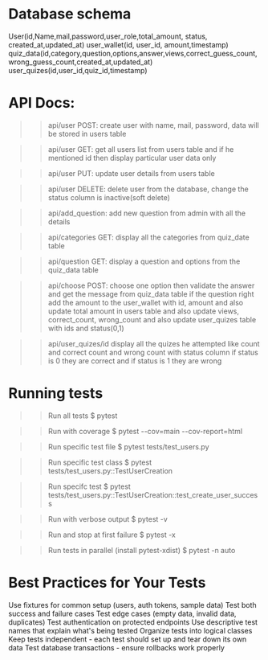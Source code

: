 # Database schema

User(id,Name,mail,password,user_role,total_amount, status, created_at,updated_at)
user_wallet(id, user_id, amount,timestamp)
quiz_data(id,category,question,options,answer,views,correct_guess_count,wrong_guess_count,created_at,updated_at)
user_quizes(id,user_id,quiz_id,timestamp)

# API Docs:

>> api/user POST:
create user with name, mail, password, data will be stored in users table

>> api/user GET:
get all users list from users table and if he mentioned id then display particular user data only

>> api/user PUT:
update user details from users table

>> api/user DELETE:
delete user from the database, change the status column is inactive(soft delete)

>> api/add_question:
add new question from admin with all the details

>> api/categories GET:
display all the categories from quiz_date table

>> api/question GET:
display a question and options from the quiz_data table

>> api/choose POST:
choose one option then validate the answer and get the message from quiz_data table
if the question right add the amount to the user_wallet with id, amount and also update total amount in users table
and also update views, correct_count, wrong_count and also update user_quizes table with ids and status(0,1)

>> api/user_quizes/id
display all the quizes he attempted like count and correct count and wrong count with status column if status is 0 they are correct and if status is 1 they are wrong


# Running tests

>> Run all tests
$ pytest

>> Run with coverage
$ pytest --cov=main --cov-report=html

>> Run specific test file
$ pytest tests/test_users.py

>> Run specific test class
$ pytest tests/test_users.py::TestUserCreation

>> Run specifc test
$ pytest tests/test_users.py::TestUserCreation::test_create_user_success

>> Run with verbose output
$ pytest -v

>> Run and stop at first failure
$ pytest -x

>> Run tests in parallel (install pytest-xdist)
$ pytest -n auto

# Best Practices for Your Tests

Use fixtures for common setup (users, auth tokens, sample data)
Test both success and failure cases
Test edge cases (empty data, invalid data, duplicates)
Test authentication on protected endpoints
Use descriptive test names that explain what's being tested
Organize tests into logical classes
Keep tests independent - each test should set up and tear down its own data
Test database transactions - ensure rollbacks work properly



